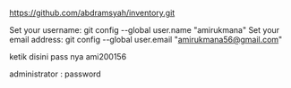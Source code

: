 https://github.com/abdramsyah/inventory.git

Set your username: git config --global user.name "amirukmana"
Set your email address: git config --global user.email "amirukmana56@gmail.com"

ketik disini pass nya
ami200156

administrator : password